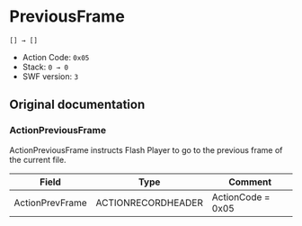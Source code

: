 # PreviousFrame

```
[] → []
```

- Action Code: `0x05`
- Stack: `0 → 0`
- SWF version: `3`

## Original documentation

### ActionPreviousFrame

ActionPreviousFrame instructs Flash Player to go to the previous frame of the
current file.

| Field           | Type               | Comment           |
|-----------------|--------------------|-------------------|
| ActionPrevFrame | ACTIONRECORDHEADER | ActionCode = 0x05 |
